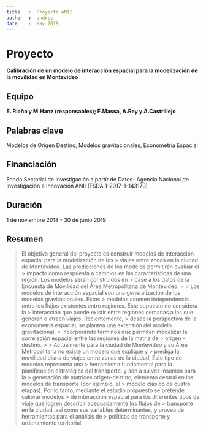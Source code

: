 ```yaml
---
title   :  Proyecto ANII
author  :  andres
date    :  May 2019
---
```

# Proyecto
**Calibración de un modelo de interacción espacial para la modelización de la movilidad en Montevideo**
## Equipo
**E. Riaño y  M.Hanz (responsables); F.Massa, A.Rey y A.Castrillejo**
## Palabras clave
Modelos de Origen Destino, Modelos gravitacionales, Econometría Espacial
## Financiación
Fondo Sectorial de Investigación a partir de Datos- Agencia Nacional de Investigación e Innovación ANII (FSDA 1-2017-1-143179)
## Duración
1 de noviembre 2018 - 30 de junio 2019
## Resumen
> El objetivo general del proyecto es construir modelos de interacción espacial para la modelización de los
    > viajes entre zonas en la ciudad de Montevideo. Las predicciones de los modelos permitirán evaluar el
    > impacto como respuesta a cambios en las características de una región. Los modelos serán construidos en
    > base a los datos de la Encuesta de Movilidad del Área Metropolitana de Montevideo.
    > 
    > Los modelos de interacción espacial son una generalización de los modelos gravitacionales. Estos
    > modelos asumen independencia entre los flujos existentes entre regiones. Este supuesto no considera la
    > interacción que puede existir entre regiones cercanas a las que generan o atraen viajes. Recientemente,
    > desde la perspectiva de la econometría espacial, se plantea una extensión del modelo gravitacional,
    > incorporando términos que permiten modelizar la correlación espacial entre las regiones de la matriz de
    > origen - destino.
    > 
    > Actualmente para la ciudad de Montevideo y su Área Metropolitana no existe un modelo que explique y
    > prediga la movilidad diaria de viajes entre zonas de la ciudad. Este tipo de modelos representa una
    > herramienta fundamental para la planificación estratégica del transporte, y son a su vez insumos para la
    > generación de matrices origen-destino, elemento central en los modelos de transporte (por ejemplo, el
    > modelo clásico de cuatro etapas). Por lo tanto, mediante el estudio propuesto se pretende calibrar modelos
    > de interacción espacial para los diferentes tipos de viaje que logren describir adecuadamente los flujos de
    > transporte en la ciudad, así como sus variables determinantes, y provea de herramientas para el análisis de
    > políticas de transporte y ordenamiento territorial.

